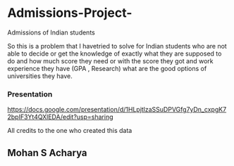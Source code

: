 # Admissions-Project-
Admissions of Indian students 

So this is a problem that I havetried to solve for Indian students who are not able to decide or get the knowledge of exactly what they are supposed to do and how much score they need or with the score they got and work experience they have (GPA , Research)  what are the good options of universities they have. 

### Presentation 
https://docs.google.com/presentation/d/1HLpjtlzaSSuDPVGfg7yDn_cxpgK72bpIF3Yt4QXlEDA/edit?usp=sharing



All credits to the one who created this data
## Mohan S Acharya 
